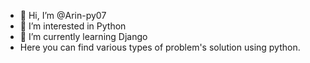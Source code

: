 - 👋 Hi, I’m @Arin-py07
- 👀 I’m interested in Python
- 🌱 I’m currently learning Django
- Here you can find various types of problem's solution using python.


<!---
Arin-py07/Arin-py07 is a ✨ special ✨ repository because its `README.md` (this file) appears on your GitHub profile.
You can click the Preview link to take a look at your changes.
--->
